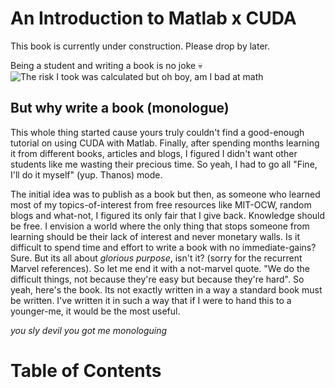 # An Introduction to Matlab x CUDA 
This book is currently under construction. Please drop by later. 

Being a student and writing a book is no joke 💀
![The risk I took was calculated but oh boy, am I bad at math](https://i.kym-cdn.com/entries/icons/original/000/024/785/Screen_Shot_2017-11-30_at_1.12.37_PM.png)

## But why write a book (monologue)
This whole thing started cause yours truly couldn't find a good-enough tutorial on using CUDA with Matlab. Finally, after spending months learning it from different books, articles and blogs, I figured I didn't want other students like me wasting their precious time. So yeah, I had to go all "Fine, I'll do it myself" (yup. Thanos) mode. 

The initial idea was to publish as a book but then, as someone who learned most of my topics-of-interest from free resources like MIT-OCW, random blogs and what-not, I figured its only fair that I give back. Knowledge should be free. I envision a world where the only thing that stops someone from learning should be their lack of interest and never monetary walls. Is it difficult to spend time and effort to write a book with no immediate-gains? Sure. But its all about *glorious purpose*, isn't it? (sorry for the recurrent Marvel references). So let me end it with a not-marvel quote. "We do the difficult things, not because they're easy but because they're hard". So yeah, here's the book. Its not exactly written in a way a standard book must be written. I've written it in such a way that if I were to hand this to a younger-me, it would be the most useful. 

*you sly devil you got me monologuing*


# Table of Contents
```{tableofcontents}
```
